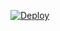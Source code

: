 


[![Deploy](https://www.herokucdn.com/deploy/button.svg)](https://heroku.com/deploy?template=https://github.com/NOOB-EXOTIC21/porn-vid)
